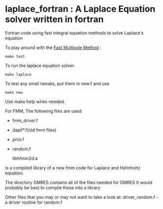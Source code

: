laplace_fortran : A Laplace Equation solver written in fortran
==============================================================

Fortran code using fast integral equation methods to solve Laplace's equation

To play around with the [Fast Multipole Method](http://en.wikipedia.org/wiki/Fast_multipole_method) : 
    
    make test

To run the laplace equation solver:
    
    make laplace

To test any small tweaks, put them in new.f and use
    
    make new

Use
    make help
when needed.

For FMM, The following files are used:
* fmm_driver.f
* dapif*.f(old fmm files)
* prini.f
* random.f

    
    libhfmm2d.a 

is a compiled library of a new fmm code for Laplace and Helmholtz equation.

The directory GMRES contains all of the files needed for GMRES
It would probably be best to compile these into a library

Other files that you may or may not want to take a look at:
 driver_random.f - a driver routine for random.f



